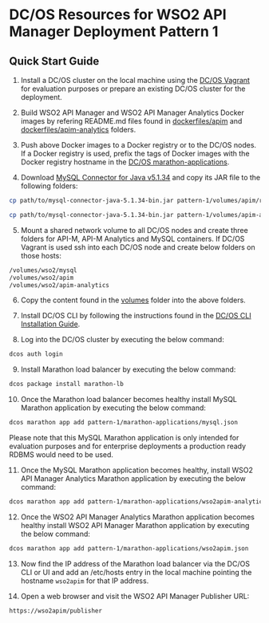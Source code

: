 # DC/OS Resources for WSO2 API Manager Deployment Pattern 1

## Quick Start Guide

1. Install a DC/OS cluster on the local machine using the [DC/OS Vagrant](https://github.com/dcos/dcos-vagrant) 
for evaluation purposes or prepare an existing DC/OS cluster for the deployment.

2. Build WSO2 API Manager and WSO2 API Manager Analytics Docker images by 
refering README.md files found in [dockerfiles/apim](../dockerfiles/apim) 
and [dockerfiles/apim-analytics](../dockerfiles/apim-analytics) folders.

3. Push above Docker images to a Docker registry or to the DC/OS nodes. If 
a Docker registry is used, prefix the tags of Docker images with the Docker 
registry hostname in the [DC/OS marathon-applications](marathon-applications/).

4. Download [MySQL Connector for Java v5.1.34](https://downloads.mysql.com/archives/c-j/) 
and copy its JAR file to the following folders:

````bash
cp path/to/mysql-connector-java-5.1.34-bin.jar pattern-1/volumes/apim/repository/components/lib/mysql-connector-java-5.1.34-bin.jar

cp path/to/mysql-connector-java-5.1.34-bin.jar pattern-1/volumes/apim-analytics/repository/components/lib/mysql-connector-java-5.1.34-bin.jar
````

5. Mount a shared network volume to all DC/OS nodes and create three folders 
for API-M, API-M Analytics and MySQL containers. If DC/OS Vagrant is used ssh 
into each DC/OS node and create below folders on those hosts:

````bash
/volumes/wso2/mysql
/volumes/wso2/apim
/volumes/wso2/apim-analytics
````

6. Copy the content found in the [volumes](volumes/) folder into the above folders.

7. Install DC/OS CLI by following the instructions found in the 
[DC/OS CLI Installation Guide](https://docs.mesosphere.com/1.10/cli/install/).

8. Log into the DC/OS cluster by executing the below command:

````bash
dcos auth login
````

9. Install Marathon load balancer by executing the below command:

````bash
dcos package install marathon-lb
````

10. Once the Marathon load balancer becomes healthy install MySQL Marathon
application by executing the below command:

````bash
dcos marathon app add pattern-1/marathon-applications/mysql.json
````

Please note that this MySQL Marathon application is only intended for 
evaluation purposes and for enterprise deployments a production ready 
RDBMS would need to be used.

11. Once the MySQL Marathon application becomes healthy, install WSO2 
API Manager Analytics Marathon application by executing the below command:

````bash
dcos marathon app add pattern-1/marathon-applications/wso2apim-analytics.json
````

12. Once the WSO2 API Manager Analytics Marathon application becomes 
healthy install WSO2 API Manager Marathon application by executing 
the below command:

````bash
dcos marathon app add pattern-1/marathon-applications/wso2apim.json
````

13. Now find the IP address of the Marathon load balancer via the DC/OS 
CLI or UI and add an /etc/hosts entry in the local machine pointing the 
hostname ```wso2apim``` for that IP address.

14. Open a web browser and visit the WSO2 API Manager Publisher URL:

````bash
https://wso2apim/publisher
````